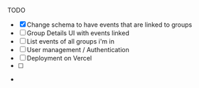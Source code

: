 TODO

- [x] Change schema to have events that are linked to groups
- [ ] Group Details UI with events linked
- [ ] List events of all groups i'm in
- [ ] User management / Authentication
- [ ] Deployment on Vercel
- [ ]
-
